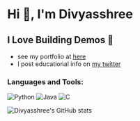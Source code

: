 # Hi 👋, I'm Divyasshree

## I Love Building Demos 💙

 - see my portfolio at [here](https://bit.ly/portfolioDivy)
 - I post educational info on [my twitter](https://x.com/divyasshree_)

### Languages and Tools:
![Python](https://img.shields.io/badge/-Python-000?&logo=Python)
![Java](https://img.shields.io/badge/-Java-000?&logo=Java)
![C](https://img.shields.io/badge/-C-000?&logo=C)



![Divyasshree's GitHub stats](https://github-readme-stats.vercel.app/api?username=divyn&show_icons=true&theme=radical)







